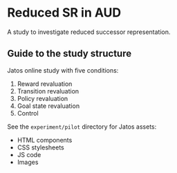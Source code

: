 # Reduced SR in AUD
A study to investigate reduced successor representation.

## Guide to the study structure
Jatos online study with five conditions:
1) Reward revaluation
1) Transition revaluation
1) Policy revaluation
1) Goal state revaluation
1) Control

See the `experiment/pilot` directory for Jatos assets:
- HTML components
- CSS stylesheets
- JS code
- Images
